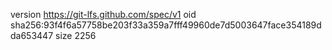 version https://git-lfs.github.com/spec/v1
oid sha256:93f4f6a57758be203f33a359a7fff49960de7d5003647face354189dda653447
size 2256
